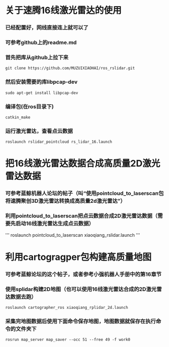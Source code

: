 # 关于速腾16线激光雷达的使用
### 已经配置好，网线直接连上就可以了
### 可参考github上的readme.md
### 首先把库从github上拉下来
```
git clone https://github.com/MUZUIXIAOHAI/ros_rslidar.git
```
### 然后安装需要的库libpcap-dev
```
sudo apt-get install libpcap-dev
```
### 编译包(在ros目录下)
```
catkin_make
```
### 运行激光雷达，查看点云数据
```
roslaunch rslidar_pointcloud rs_lidar_16.launch
```


# 把16线激光雷达数据合成高质量2D激光雷达数据
### 可参考蓝鲸机器人论坛的帖子（叫“使用pointcloud_to_laserscan包将速腾聚创3D激光雷达转换成高质量2d激光雷达”）
### 利用pointcloud_to_laserscan把点云数据合成2D激光雷达数据（需要先启动16线激光雷达生成点云数据）
'''
roslaunch pointcloud_to_laserscan xiaoqiang_rslidar.launch
'''


# 利用cartogragper包构建高质量地图
### 可参考蓝鲸论坛的这个帖子，或者参考小强机器人手册中的第16章节
### 使用splidar构建2D地图（也可以使用16线激光雷达合成的2D激光雷达数据去跑）
```
roslaunch cartographer_ros xiaoqiang_rplidar_2d.launch
```
### 采集完地图数据后使用下面命令保存地图，地图数据就保存在执行命令的文件夹下
```
rosrun map_server map_saver --occ 51 --free 49 -f work0
```
